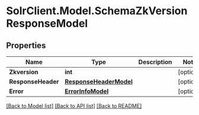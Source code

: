 # SolrClient.Model.SchemaZkVersionResponseModel

## Properties

Name | Type | Description | Notes
------------ | ------------- | ------------- | -------------
**Zkversion** | **int** |  | [optional] 
**ResponseHeader** | [**ResponseHeaderModel**](ResponseHeaderModel.md) |  | [optional] 
**Error** | [**ErrorInfoModel**](ErrorInfoModel.md) |  | [optional] 

[[Back to Model list]](../README.md#documentation-for-models) [[Back to API list]](../README.md#documentation-for-api-endpoints) [[Back to README]](../README.md)

